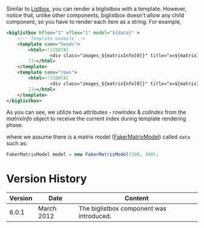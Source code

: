 Similar to
[Listbox]({{site.baseurl}}/zk_dev_ref/MVC/View/Template/Listbox_Template),
you can render a biglistbox with a template. However, notice that,
unlike other components, biglistbox doesn't allow any child component,
so you have to render each item as a string. For example,

``` xml
<biglistbox hflex="1" vflex="1" model="${data}" >
    <!-- Template example -->
    <template name="heads">
        <html><![CDATA[
                <div class="images_${matrixInfo[0]}" title="x=${matrixInfo[0]},y=${matrixInfo[1]}">${each[matrixInfo[0]]}</div>
        ]]></html>
    </template>
    <template name="rows">
        <html><![CDATA[
                <div class="images_${matrixInfo[0]}" title="x=${matrixInfo[0]},y=${matrixInfo[1]}">${each[matrixInfo[0]]}</div>
        ]]></html>
    </template>
</biglistbox>
```

As you can see, we utilize two attributes - *rowIndex* & *colIndex* from
the *matrixInfo* object to receive the current index during template
rendering phase.

where we assume there is a matrix model
([FakerMatrixModel](https://github.com/zkoss/zk/blob/master/zktest/src/org/zkoss/zktest/test2/big/FakerMatrixModel.java))
called `data` such as:

``` java
FakerMatrixModel model = new FakerMatrixModel(100, 100);
```

# Version History

| Version | Date       | Content                                  |
|---------|------------|------------------------------------------|
| 6.0.1   | March 2012 | The biglistbox component was introduced. |
